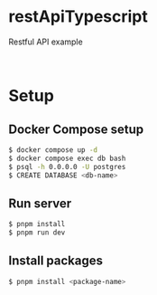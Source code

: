 # restApiTypescript

Restful API example

<br>

# Setup

## Docker Compose setup

```bash
$ docker compose up -d
$ docker compose exec db bash
$ psql -h 0.0.0.0 -U postgres
$ CREATE DATABASE <db-name>
```

## Run server

```bash
$ pnpm install
$ pnpm run dev
```

## Install packages

```bash
$ pnpm install <package-name>
```
